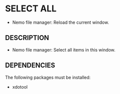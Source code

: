# SELECT ALL



* Nemo file manager: Reload the current window.


## DESCRIPTION



* Nemo file manager: Select all items in this window.


## DEPENDENCIES

The following packages must be installed:



* xdotool
